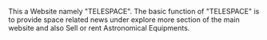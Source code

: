 This a Website namely "TELESPACE". 
The basic function of "TELESPACE" is to provide space related news under explore more section of the main website and also Sell or rent Astronomical Equipments.
